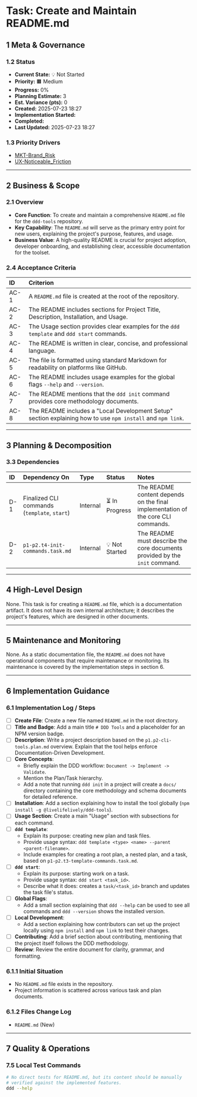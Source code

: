 # Task: Create and Maintain README.md

## 1 Meta & Governance

### 1.2 Status

- **Current State:** 💡 Not Started
- **Priority:** 🟧 Medium
- **Progress:** 0%
- **Planning Estimate:** 3
- **Est. Variance (pts):** 0
- **Created:** 2025-07-23 18:27
- **Implementation Started:**
- **Completed:**
- **Last Updated:** 2025-07-23 18:27

### 1.3 Priority Drivers

- [MKT-Brand_Risk](/docs/ddd-2.md#mkt-brand_risk)
- [UX-Noticeable_Friction](/docs/ddd-2.md#ux-noticeable_friction)

---

## 2 Business & Scope

### 2.1 Overview

- **Core Function**: To create and maintain a comprehensive `README.md` file for the `ddd-tools` repository.
- **Key Capability**: The `README.md` will serve as the primary entry point for new users, explaining the project's purpose, features, and usage.
- **Business Value**: A high-quality README is crucial for project adoption, developer onboarding, and establishing clear, accessible documentation for the toolset.

### 2.4 Acceptance Criteria

| ID   | Criterion                                                                                                   |
| :--- | :---------------------------------------------------------------------------------------------------------- |
| AC-1 | A `README.md` file is created at the root of the repository.                                                |
| AC-2 | The README includes sections for Project Title, Description, Installation, and Usage.                       |
| AC-3 | The Usage section provides clear examples for the `ddd template` and `ddd start` commands.                  |
| AC-4 | The README is written in clear, concise, and professional language.                                         |
| AC-5 | The file is formatted using standard Markdown for readability on platforms like GitHub.                     |
| AC-6 | The README includes usage examples for the global flags `--help` and `--version`.                           |
| AC-7 | The README mentions that the `ddd init` command provides core methodology documents.                        |
| AC-8 | The README includes a "Local Development Setup" section explaining how to use `npm install` and `npm link`. |

---

## 3 Planning & Decomposition

### 3.3 Dependencies

| ID  | Dependency On                                | Type     | Status         | Notes                                                                            |
| :-- | :------------------------------------------- | :------- | :------------- | :------------------------------------------------------------------------------- |
| D-1 | Finalized CLI commands (`template`, `start`) | Internal | ⏳ In Progress | The README content depends on the final implementation of the core CLI commands. |
| D-2 | `p1-p2.t4-init-commands.task.md`             | Internal | 💡 Not Started | The README must describe the core documents provided by the `init` command.      |

---

## 4 High-Level Design

None. This task is for creating a `README.md` file, which is a documentation artifact. It does not have its own internal architecture; it describes the project's features, which are designed in other documents.

---

## 5 Maintenance and Monitoring

None. As a static documentation file, the `README.md` does not have operational components that require maintenance or monitoring. Its maintenance is covered by the implementation steps in section 6.

---

## 6 Implementation Guidance

### 6.1 Implementation Log / Steps

- [ ] **Create File**: Create a new file named `README.md` in the root directory.
- [ ] **Title and Badge**: Add a main title `# DDD Tools` and a placeholder for an NPM version badge.
- [ ] **Description**: Write a project description based on the `p1.p2-cli-tools.plan.md` overview. Explain that the tool helps enforce Documentation-Driven Development.
- [ ] **Core Concepts**:
  - Briefly explain the DDD workflow: `Document -> Implement -> Validate`.
  - Mention the Plan/Task hierarchy.
  - Add a note that running `ddd init` in a project will create a `docs/` directory containing the core methodology and schema documents for detailed reference.
- [ ] **Installation**: Add a section explaining how to install the tool globally (`npm install -g @livelifelively/ddd-tools`).
- [ ] **Usage Section**: Create a main "Usage" section with subsections for each command.
- [ ] **`ddd template`**:
  - Explain its purpose: creating new plan and task files.
  - Provide usage syntax: `ddd template <type> <name> --parent <parent-filename>`.
  - Include examples for creating a root plan, a nested plan, and a task, based on `p1-p2.t3-template-commands.task.md`.
- [ ] **`ddd start`**:
  - Explain its purpose: starting work on a task.
  - Provide usage syntax: `ddd start <task_id>`.
  - Describe what it does: creates a `task/<task_id>` branch and updates the task file's status.
- [ ] **Global Flags**:
  - Add a small section explaining that `ddd --help` can be used to see all commands and `ddd --version` shows the installed version.
- [ ] **Local Development**:
  - Add a section explaining how contributors can set up the project locally using `npm install` and `npm link` to test their changes.
- [ ] **Contributing**: Add a brief section about contributing, mentioning that the project itself follows the DDD methodology.
- [ ] **Review**: Review the entire document for clarity, grammar, and formatting.

### 6.1.1 Initial Situation

- No `README.md` file exists in the repository.
- Project information is scattered across various task and plan documents.

### 6.1.2 Files Change Log

- `README.md` (New)

---

## 7 Quality & Operations

### 7.5 Local Test Commands

```bash
# No direct tests for README.md, but its content should be manually
# verified against the implemented features.
ddd --help
```
